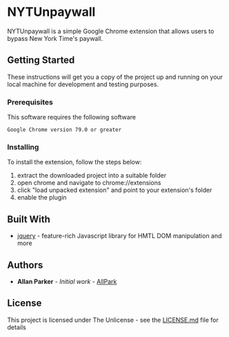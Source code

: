 # NYTUnpaywall 

NYTUnpaywall is a simple Google Chrome extension that allows users to bypass New York Time's paywall. 

## Getting Started

These instructions will get you a copy of the project up and running on your local machine for development and testing purposes.

### Prerequisites

This software requires the following software

```
Google Chrome version 79.0 or greater 
```
### Installing

To install the extension, follow the steps below:

1. extract the downloaded project into a suitable folder
2. open chrome and navigate to chrome://extensions
3. click "load unpacked extension" and point to your extension's folder
4. enable the plugin

## Built With

* [jquery](https://jquery.com/) - feature-rich Javascript library for HMTL DOM manipulation and more 

## Authors

* **Allan Parker** - *Initial work* - [AllPark](https://github.com/allpark)

## License

This project is licensed under The Unlicense - see the [LICENSE.md](LICENSE.md) file for details
